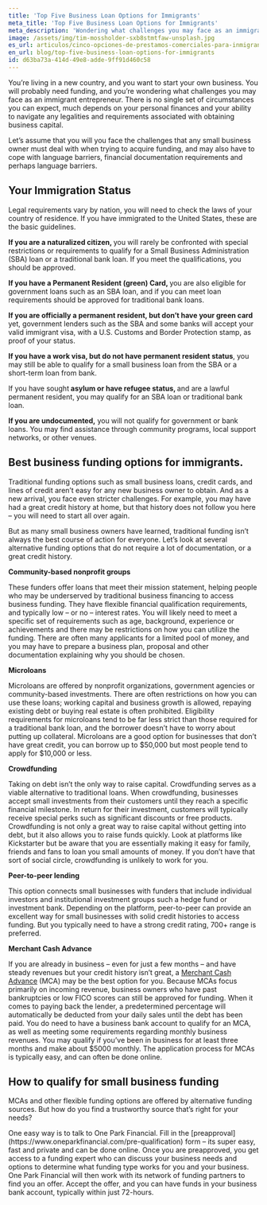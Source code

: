 ```yaml
---
title: 'Top Five Business Loan Options for Immigrants'
meta_title: 'Top Five Business Loan Options for Immigrants'
meta_description: 'Wondering what challenges you may face as an immigrant entrepreneur? Here''s what you need to know to obtain funding for your small business.'
image: /assets/img/tim-mossholder-sxb8stmtfaw-unsplash.jpg
es_url: articulos/cinco-opciones-de-prestamos-comerciales-para-inmigrantes
en_url: blog/top-five-business-loan-options-for-immigrants
id: d63ba73a-414d-49e8-adde-9ff91d460c58
---
```

<p>You&rsquo;re living in a new country, and you want to start your own business. You will probably need funding, and you&rsquo;re wondering what challenges you may face as an immigrant entrepreneur. There is no single set of circumstances you can expect, much depends on your personal finances and your ability to navigate any legalities and requirements associated with obtaining business capital.</p>

<p>Let&rsquo;s assume that you will you face the challenges that any small business owner must deal with when trying to acquire funding, and may also have to cope with language barriers, financial documentation requirements and perhaps language barriers.</p>

## Your Immigration Status
<p>Legal requirements vary by nation, you will need to check the laws of your country of residence. If you have immigrated to the United States, these are the basic guidelines.</p>

<p><strong>If you are a naturalized citizen, </strong>you will rarely be confronted with special restrictions or requirements to qualify for a Small Business Administration (SBA) loan or a traditional bank loan. If you meet the qualifications, you should be approved.</p>

<p><strong>If you have a Permanent Resident (green) Card, </strong>you are also eligible for government loans such as an SBA loan, and if you can meet loan requirements should be approved for traditional bank loans.</p>

<p><strong>If you are officially a permanent resident, but don&rsquo;t have your green card</strong> yet, government lenders such as the SBA and some banks will accept your valid immigrant visa, with a U.S. Customs and Border Protection stamp, as proof of your status.</p>

<p><strong>If you have a work visa, but do not have permanent resident status</strong>, you may still be able to qualify for a small business loan from the SBA or a short-term loan from bank.</p>

<p>If you have sought<strong> asylum or have refugee status, </strong>and are a lawful permanent resident, you may qualify for an SBA loan or traditional bank loan.</p>

<p><strong>If you are undocumented,</strong> you will not qualify for government or bank loans. You may find assistance through community programs, local support networks, or other venues.</p>

## Best business funding options for immigrants.
<p>Traditional funding options such as small business loans, credit cards, and lines of credit aren&rsquo;t easy for any new business owner to obtain. And as a new arrival, you face even stricter challenges. For example, you may have had a great credit history at home, but that history does not follow you here &ndash; you will need to start all over again.</p>

<p>But as many small business owners have learned, traditional funding isn&rsquo;t always the best course of action for everyone. Let&rsquo;s look at several alternative funding options that do not require a lot of documentation, or a great credit history.</p>

<p><strong>Community-based nonprofit groups </strong></p>
<p>These funders offer loans that meet their mission statement, helping people who may be underserved by traditional business financing to access business funding. They have flexible financial qualification requirements, and typically low &ndash; or no &ndash; interest rates. You will likely need to meet a specific set of requirements such as age, background, experience or achievements and there may be restrictions on how you can utilize the funding. There are often many applicants for a limited pool of money, and you may have to prepare a business plan, proposal and other documentation explaining why you should be chosen.</p>

<p><strong>Microloans</strong></p>
<p>Microloans are offered by nonprofit organizations, government agencies or community-based investments. There are often restrictions on how you can use these loans; working capital and business growth is allowed, repaying existing debt or buying real estate is often prohibited. Eligibility requirements for microloans tend to be far less strict than those required for a traditional bank loan, and the borrower doesn&rsquo;t have to worry about putting up collateral. Microloans are a good option for businesses that don&rsquo;t have great credit, you can borrow up to $50,000 but most people tend to apply for $10,000 or less.</p>

<p><strong>Crowdfunding</strong></p>
<p>Taking on debt isn&rsquo;t the only way to raise capital. Crowdfunding serves as a viable alternative to traditional loans. When crowdfunding, businesses accept small investments from their customers until they reach a specific financial milestone. In return for their investment, customers will typically receive special perks such as significant discounts or free products. Crowdfunding is not only a great way to raise capital without getting into debt, but it also allows you to raise funds quickly. Look at platforms like Kickstarter but be aware that you are essentially making it easy for family, friends and fans to loan you small amounts of money. If you don&rsquo;t have that sort of social circle, crowdfunding is unlikely to work for you.</p>

<p><strong>Peer-to-peer lending</strong></p>
<p>This option connects small businesses with funders that include individual investors and institutional investment groups such a hedge fund or investment bank. Depending on the platform, peer-to-peer can provide an excellent way for small businesses with solid credit histories to access funding. But you typically need to have a strong credit rating, 700+ range is preferred.</p>

<p><strong>Merchant Cash Advance</strong></p>
<p>If you are already in business &ndash; even for just a few months &ndash; and have steady revenues but your credit history isn&rsquo;t great, a <a href="https://www.oneparkfinancial.com/blog/do-merchant-cash-advances-mca-provide-fast-business-cash">Merchant Cash Advance</a> (MCA) may be the best option for you. Because MCAs focus primarily on incoming revenue, business owners who have past bankruptcies or low FICO scores can still be approved for funding. When it comes to paying back the lender, a predetermined percentage will automatically be deducted from your daily sales until the debt has been paid. You do need to have a business bank account to qualify for an MCA, as well as meeting some requirements regarding monthly business revenues. You may qualify if you&rsquo;ve been in business for at least three months and make about $5000 monthly. The application process for MCAs is typically easy, and can often be done online.</p>

## How to qualify for small business funding
<p>MCAs and other flexible funding options are offered by alternative funding sources. But how do you find a trustworthy source that&rsquo;s right for your needs?</p>

<p>One easy way is to talk to One Park Financial. Fill in the [preapproval](https://www.oneparkfinancial.com/pre-qualification) form &ndash; its super easy, fast and private and can be done online. Once you are preapproved, you get access to a funding expert who can discuss your business needs and options to determine what funding type works for you and your business. One Park Financial will then work with its network of funding partners to find you an offer. Accept the offer, and you can have funds in your business bank account, typically within just 72-hours.</p>